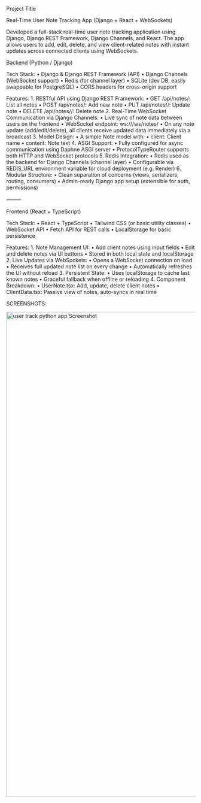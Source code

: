 Project Title

Real-Time User Note Tracking App (Django + React + WebSockets)


Developed a full-stack real-time user note tracking application using Django, Django REST Framework, Django Channels, 
and React. The app allows users to add, edit, delete, and view client-related notes with instant 
updates across connected clients using WebSockets.




 Backend (Python / Django)

Tech Stack:
	•	Django & Django REST Framework (API)
	•	Django Channels (WebSocket support)
	•	Redis (for channel layer)
	•	SQLite (dev DB, easily swappable for PostgreSQL)
	•	CORS headers for cross-origin support

Features:
	1.	RESTful API using Django REST Framework:
	•	GET /api/notes/: List all notes
	•	POST /api/notes/: Add new note
	•	PUT /api/notes/<id>/: Update note
	•	DELETE /api/notes/<id>/: Delete note
	2.	Real-Time WebSocket Communication via Django Channels:
	•	Live sync of note data between users on the frontend
	•	WebSocket endpoint: ws://<host>/ws/notes/
	•	On any note update (add/edit/delete), all clients receive updated data immediately via a broadcast
	3.	Model Design:
	•	A simple Note model with:
	•	client: Client name
	•	content: Note text
	4.	ASGI Support:
	•	Fully configured for async communication using Daphne ASGI server
	•	ProtocolTypeRouter supports both HTTP and WebSocket protocols
	5.	Redis Integration:
	•	Redis used as the backend for Django Channels (channel layer)
	•	Configurable via REDIS_URL environment variable for cloud deployment (e.g. Render)
	6.	Modular Structure:
	•	Clean separation of concerns (views, serializers, routing, consumers)
	•	Admin-ready Django app setup (extensible for auth, permissions)

⸻

 Frontend (React + TypeScript)

Tech Stack:
	•	React + TypeScript
	•	Tailwind CSS (or basic utility classes)
	•	WebSocket API
	•	Fetch API for REST calls
	•	LocalStorage for basic persistence

Features:
	1.	Note Management UI:
	•	Add client notes using input fields
	•	Edit and delete notes via UI buttons
	•	Stored in both local state and localStorage
	2.	Live Updates via WebSockets:
	•	Opens a WebSocket connection on load
	•	Receives full updated note list on every change
	•	Automatically refreshes the UI without reload
	3.	Persistent State:
	•	Uses localStorage to cache last known notes
	•	Graceful fallback when offline or reloading
	4.	Component Breakdown:
	•	UserNote.tsx: Add, update, delete client notes
	•	ClientData.tsx: Passive view of notes, auto-syncs in real time









 SCREENSHOTS:

<img width="2880" height="1296" alt="user track python app Screenshot" src="https://github.com/user-attachments/assets/d602932a-3a7e-4369-a1d4-7b43d7011b22" />


 
